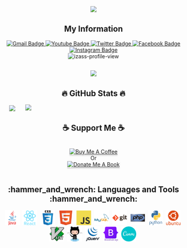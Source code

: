 <div id="header" align="center">
  <img src="https://media.giphy.com/media/MF1kR4YmC2Z20/giphy.gif" width="300"/>
</div>
<h2 align="center">My Information</h2>
<div id="badges" align="center">
<!-- <a href="your-linkedin-URL">
<img src="https://img.shields.io/badge/LinkedIn-blue?style=for-the-badge&logo=linkedin&logoColor=white" alt="LinkedIn Badge"/>
</a> -->
<a href="mailto:phihungvohoang@gmail.com">
     <img src="https://img.shields.io/badge/Gmail-D14836?style=for-the-badge&logo=gmail&logoColor=white" alt="Gmail Badge"/>
</a>
<a href="https://www.youtube.com/@IzaassHelen">
     <img src="https://img.shields.io/badge/YouTube-red?style=for-the-badge&logo=youtube&logoColor=white" alt="Youtube Badge"/>
</a>
<a href="https://twitter.com/izaass_anons">
     <img src="https://img.shields.io/badge/Twitter-blue?style=for-the-badge&logo=twitter&logoColor=white" alt="Twitter Badge"/>
</a>
<a href="https://facebook.com/izaass.anons">
     <img src="https://img.shields.io/badge/Facebook-1877F2?style=for-the-badge&logo=facebook&logoColor=white" alt="Facebook Badge"/>
</a>
<a href="https://instagram.com/izaass.anons">
     <img src="https://img.shields.io/badge/Instagram-E4405F?style=for-the-badge&logo=instagram&logoColor=white" alt="Instagram Badge"/>
</a><br>
<img src="https://komarev.com/ghpvc/?username=izaass&style=flat-square&color=blue" alt="izass-profile-view"/>

</div>

  <!--<h2 align="center"></h2>
<img src="https://komarev.com/ghpvc/?username=izaass&style=flat-square&color=blue" alt=""/>
<br>-->
<h2 align="center"></h2>
  <div align="center">
  <img src="https://media.giphy.com/media/v1.Y2lkPTc5MGI3NjExY2IwY2YyYTVmZGY4MzJkZGM1NTU5NjgwNmVmMjQxMTczY2YxYjVjNCZlcD12MV9pbnRlcm5hbF9naWZzX2dpZklkJmN0PWc/xULW8DIleKy1iKLZrq/giphy.gif" width="300" height="auto"/>
</div>
<h2 align="center">🔥 GitHub Stats 🔥</h2>
<div align=center>
  <a href="#" title="Izaass">
    <img width="315" align="center" src="https://github-readme-stats.vercel.app/api/top-langs/?username=izaass&hide=c%23,powershell,Mathematica,Php,Ruby,Objective-C,Objective-C%2b%2b,Cuda&title_color=61dafb&text_color=ffffff&icon_color=61dafb&bg_color=20232a&langs_count=8&layout=compact&border_color=61dafb&hide_border=true" />
  </a>
  <a href="#" title="Izaass">
    <img align="right" width="434" src="https://github-readme-stats.vercel.app/api?username=izaass&show_icons=true&theme=react&border_color=61dafb&hide_border=true" />
  </a>
</div>
<h2 align="center">☕ Support Me ☕</h2>
<br>
<div align=center>
<a href="https://bmc.link/phihung" target="_blank"><img src="https://www.buymeacoffee.com/assets/img/custom_images/purple_img.png" alt="Buy Me A Coffee" style="height: 41px !important;width: 174px !important;box-shadow: 0px 3px 2px 0px rgba(190, 190, 190, 0.5) !important;-webkit-box-shadow: 0px 3px 2px 0px rgba(190, 190, 190, 0.5) !important;" ></a>
<br>Or<br>
<a href="https://playerduo.net/phihungvohoang" target="_blank"><img src="https://i.ibb.co/mh0gyFL/image.png" alt="Donate Me A Book" style="height: auto !important;width: 174px !important;box-shadow: 0px 3px 2px 0px rgba(190, 190, 190, 0.5) !important;-webkit-box-shadow: 0px 3px 2px 0px rgba(190, 190, 190, 0.5) !important;" ></a>
</div>
<br>
<h2 align="center">:hammer_and_wrench: Languages and Tools :hammer_and_wrench:</h2>

  

<div align="center">
     <img src="./svg/java-original-wordmark.svg" title="Java" alt="Java" width="40" height="40"/>&nbsp;
     <img src="./svg/react-original-wordmark.svg" title="React" alt="React" width="40" height="40"/>&nbsp;
     <img src="./svg/css3-original-wordmark.svg"  title="CSS3" alt="CSS" width="40" height="40"/>&nbsp;
     <img src="./svg/html5-original.svg" title="HTML5" alt="HTML" width="40" height="40"/>&nbsp;
     <img src="./svg/javascript-original.svg" title="JavaScript" alt="JavaScript" width="40" height="40"/>&nbsp;
     <img src="./svg/mysql-original-wordmark.svg" title="MySQL"  alt="MySQL" width="40" height="40"/>&nbsp;
     <img src="./svg/git-original-wordmark.svg" title="Git" **alt="Git" width="40" height="40"/>&nbsp;
     <img src="./svg/php-original.svg" title="Php" **alt="Php" width="40" height="40"/>&nbsp;
     <img src="./svg/python-original-wordmark.svg" title="Python" **alt="Python" width="40" height="40"/>&nbsp;
     <img src="./svg/ubuntu-plain-wordmark.svg" title="Ubuntu" **alt="Ubuntu" width="40" height="40"/>&nbsp;
     <img src="./svg/vim-original.svg" title="Vim" **alt="Vim" width="40" height="40"/>&nbsp;
     <img src="./svg/octocat.svg" title="Github" **alt="Github" width="40" height="40"/>&nbsp;
     <img src="./svg/jquery-original-wordmark.svg" title="Jquery" **alt="Jquery" width="40" height="40"/>&nbsp;
     <img src="./svg/bootstrap-original-wordmark.svg" title="Bootstrap" **alt="Bootstrap" width="40" height="40"/>&nbsp;
     <img src="./svg/canva-original.svg" title="Canva" **alt="Canva" width="40" height="40"/>&nbsp;

</div>
<!-- <a href="#" target="_blank">
  <img src="svg/izaass.svg" width="1200" alt="izaass_gitHub" />
</a> -->
<!--
**izaass/izaass** is a ✨ _special_ ✨ repository because its `README.md` (this file) appears on your GitHub profile.

Here are some ideas to get you started:

- 🔭 I’m currently working on ...
- 🌱 I’m currently learning ...
- 👯 I’m looking to collaborate on ...
- 🤔 I’m looking for help with ...
- 💬 Ask me about ...
- 📫 How to reach me: ...
- 😄 Pronouns: ...
- ⚡ Fun fact: ...
-->
